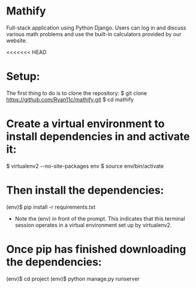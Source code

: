 # Mathify
Full-stack application using Python Django. Users can log in and discuss various math problems and use the built-in calculators provided by our website.

<<<<<<< HEAD
# Setup: 
The first thing to do is to clone the repository:
$ git clone https://github.com/Ryan11c/mathify.git 
$ cd mathify 

# Create a virtual environment to install dependencies in and activate it:
$ virtualenv2 --no-site-packages env 
$ source env/bin/activate 

# Then install the dependencies:
(env)$ pip install -r requirements.txt 
* Note the (env) in front of the prompt. This indicates that this terminal session operates in a virtual environment set up by virtualenv2.

# Once pip has finished downloading the dependencies: 
(env)$ cd project (env)$ python manage.py runserver